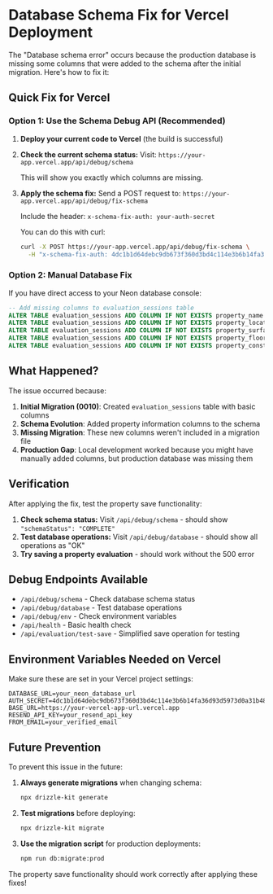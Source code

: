 # Database Schema Fix for Vercel Deployment

The "Database schema error" occurs because the production database is missing some columns that were added to the schema after the initial migration. Here's how to fix it:

## Quick Fix for Vercel

### Option 1: Use the Schema Debug API (Recommended)

1. **Deploy your current code to Vercel** (the build is successful)

2. **Check the current schema status:**
   Visit: `https://your-app.vercel.app/api/debug/schema`
   
   This will show you exactly which columns are missing.

3. **Apply the schema fix:**
   Send a POST request to: `https://your-app.vercel.app/api/debug/fix-schema`
   
   Include the header: `x-schema-fix-auth: your-auth-secret`
   
   You can do this with curl:
   ```bash
   curl -X POST https://your-app.vercel.app/api/debug/fix-schema \
     -H "x-schema-fix-auth: 4dc1b1d64debc9db673f360d3bd4c114e3b6b14fa36d93d5973d0a31b48c319f"
   ```

### Option 2: Manual Database Fix

If you have direct access to your Neon database console:

```sql
-- Add missing columns to evaluation_sessions table
ALTER TABLE evaluation_sessions ADD COLUMN IF NOT EXISTS property_name varchar(100);
ALTER TABLE evaluation_sessions ADD COLUMN IF NOT EXISTS property_location varchar(255);
ALTER TABLE evaluation_sessions ADD COLUMN IF NOT EXISTS property_surface integer;
ALTER TABLE evaluation_sessions ADD COLUMN IF NOT EXISTS property_floors varchar(20);
ALTER TABLE evaluation_sessions ADD COLUMN IF NOT EXISTS property_construction_year integer;
```

## What Happened?

The issue occurred because:

1. **Initial Migration (0010)**: Created `evaluation_sessions` table with basic columns
2. **Schema Evolution**: Added property information columns to the schema
3. **Missing Migration**: These new columns weren't included in a migration file
4. **Production Gap**: Local development worked because you might have manually added columns, but production database was missing them

## Verification

After applying the fix, test the property save functionality:

1. **Check schema status:** Visit `/api/debug/schema` - should show `"schemaStatus": "COMPLETE"`
2. **Test database operations:** Visit `/api/debug/database` - should show all operations as "OK"
3. **Try saving a property evaluation** - should work without the 500 error

## Debug Endpoints Available

- `/api/debug/schema` - Check database schema status
- `/api/debug/database` - Test database operations
- `/api/debug/env` - Check environment variables
- `/api/health` - Basic health check
- `/api/evaluation/test-save` - Simplified save operation for testing

## Environment Variables Needed on Vercel

Make sure these are set in your Vercel project settings:

```
DATABASE_URL=your_neon_database_url
AUTH_SECRET=4dc1b1d64debc9db673f360d3bd4c114e3b6b14fa36d93d5973d0a31b48c319f
BASE_URL=https://your-vercel-app-url.vercel.app
RESEND_API_KEY=your_resend_api_key
FROM_EMAIL=your_verified_email
```

## Future Prevention

To prevent this issue in the future:

1. **Always generate migrations** when changing schema:
   ```bash
   npx drizzle-kit generate
   ```

2. **Test migrations** before deploying:
   ```bash
   npx drizzle-kit migrate
   ```

3. **Use the migration script** for production deployments:
   ```bash
   npm run db:migrate:prod
   ```

The property save functionality should work correctly after applying these fixes!
